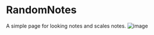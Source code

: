 # RandomNotes
A simple page for looking notes and scales notes. 
![image](https://github.com/Brianleft28/RandomNotes/assets/41770471/1645aa44-7a4d-44c2-b98f-1c7da6421e9b)
